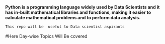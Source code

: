 **Python is a programming language widely used by Data Scientists and it has in-built mathematical libraries and functions, making it easier to calculate mathematical problems and to perform data analysis.**
```bash
This repo will be  useful to Data scientist aspirants
```
#Here Day-wise Topics Will Be covered

